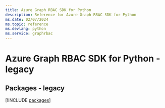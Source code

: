 ```yaml
---
title: Azure Graph RBAC SDK for Python
description: Reference for Azure Graph RBAC SDK for Python
ms.date: 02/07/2024
ms.topic: reference
ms.devlang: python
ms.service: graphrbac
---
```

# Azure Graph RBAC SDK for Python - legacy
## Packages - legacy
[!INCLUDE [packages](graph-rbac-index.md)]